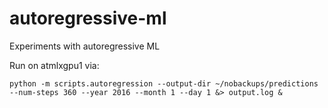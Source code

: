 # autoregressive-ml
Experiments with autoregressive ML

Run on atmlxgpu1 via:

```
python -m scripts.autoregression --output-dir ~/nobackups/predictions --num-steps 360 --year 2016 --month 1 --day 1 &> output.log &
```